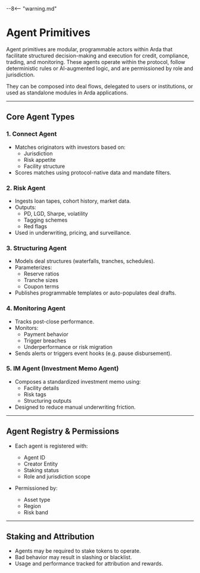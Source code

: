 --8<-- "warning.md"

# Agent Primitives

Agent primitives are modular, programmable actors within Arda that facilitate structured decision-making and execution for credit, compliance, trading, and monitoring. These agents operate within the protocol, follow deterministic rules or AI-augmented logic, and are permissioned by role and jurisdiction.

They can be composed into deal flows, delegated to users or institutions, or used as standalone modules in Arda applications.

---

## Core Agent Types

### 1. **Connect Agent**

- Matches originators with investors based on:
  - Jurisdiction
  - Risk appetite
  - Facility structure
- Scores matches using protocol-native data and mandate filters.

### 2. **Risk Agent**

- Ingests loan tapes, cohort history, market data.
- Outputs:
  - PD, LGD, Sharpe, volatility
  - Tagging schemes
  - Red flags
- Used in underwriting, pricing, and surveillance.

### 3. **Structuring Agent**

- Models deal structures (waterfalls, tranches, schedules).
- Parameterizes:
  - Reserve ratios
  - Tranche sizes
  - Coupon terms
- Publishes programmable templates or auto-populates deal drafts.

### 4. **Monitoring Agent**

- Tracks post-close performance.
- Monitors:
  - Payment behavior
  - Trigger breaches
  - Underperformance or risk migration
- Sends alerts or triggers event hooks (e.g. pause disbursement).

### 5. **IM Agent (Investment Memo Agent)**

- Composes a standardized investment memo using:
  - Facility details
  - Risk tags
  - Structuring outputs
- Designed to reduce manual underwriting friction.

---

## Agent Registry & Permissions

- Each agent is registered with:
  - Agent ID
  - Creator Entity
  - Staking status
  - Role and jurisdiction scope

- Permissioned by:
  - Asset type
  - Region
  - Risk band

---

## Staking and Attribution

- Agents may be required to stake tokens to operate.
- Bad behavior may result in slashing or blacklist.
- Usage and performance tracked for attribution and rewards.

